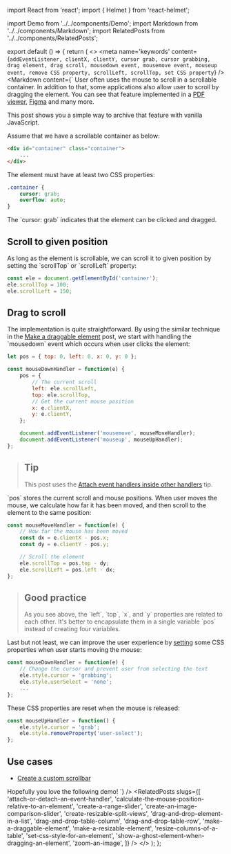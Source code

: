 import React from 'react';
import { Helmet } from 'react-helmet';

import Demo from '../../components/Demo';
import Markdown from '../../components/Markdown';
import RelatedPosts from '../../components/RelatedPosts';

export default () => {
    return (
<>
<Helmet>
    <meta
        name='keywords'
        content={`
            addEventListener, clientX, clientY, cursor grab, cursor grabbing,
            drag element, drag scroll, mousedown event, mousemove event, mouseup event,
            remove CSS property, scrollLeft, scrollTop, set CSS property
        `}
    />
</Helmet>
<Markdown
    content={`
User often uses the mouse to scroll in a scrollable container. In addition to that, some applications also allow user to
scroll by dragging the element. You can see that feature implemented in a [PDF viewer](https://react-pdf-viewer.dev), [Figma](https://www.figma.com)
and many more.

This post shows you a simple way to archive that feature with vanilla JavaScript.

Assume that we have a scrollable container as below:

~~~ html
<div id="container" class="container">
    ...
</div>
~~~

The element must have at least two CSS properties:

~~~ css
.container {
    cursor: grab;
    overflow: auto;
}
~~~

The \`cursor: grab\` indicates that the element can be clicked and dragged.

## Scroll to given position

As long as the element is scrollable, we can scroll it to given position by setting the \`scrollTop\` or \`scrollLeft\` property:

~~~ javascript
const ele = document.getElementById('container');
ele.scrollTop = 100;
ele.scrollLeft = 150;
~~~

## Drag to scroll

The implementation is quite straightforward. By using the similar technique in the [Make a draggable element](/make-a-draggable-element) post,
we start with handling the \`mousedown\` event which occurs when user clicks the element:

~~~ javascript
let pos = { top: 0, left: 0, x: 0, y: 0 };

const mouseDownHandler = function(e) {
    pos = {
        // The current scroll 
        left: ele.scrollLeft,
        top: ele.scrollTop,
        // Get the current mouse position
        x: e.clientX,
        y: e.clientY,
    };

    document.addEventListener('mousemove', mouseMoveHandler);
    document.addEventListener('mouseup', mouseUpHandler);
};
~~~

> ## Tip
>
> This post uses the [Attach event handlers inside other handlers](/attach-event-handlers-inside-other-handlers) tip.

\`pos\` stores the current scroll and mouse positions. When user moves the mouse, we calculate how far it has been moved,
and then scroll to the element to the same position:

~~~ javascript
const mouseMoveHandler = function(e) {
    // How far the mouse has been moved
    const dx = e.clientX - pos.x;
    const dy = e.clientY - pos.y;

    // Scroll the element
    ele.scrollTop = pos.top - dy;
    ele.scrollLeft = pos.left - dx;
};
~~~

> ## Good practice
>
> As you see above, the \`left\`, \`top\`, \`x\`, and \`y\` properties are related to each other.
> It's better to encapsulate them in a single variable \`pos\` instead of creating four variables.

Last but not least, we can improve the user experience by [setting](/set-css-style-for-an-element) some CSS properties when user starts moving the mouse:

~~~ javascript
const mouseDownHandler = function(e) {
    // Change the cursor and prevent user from selecting the text
    ele.style.cursor = 'grabbing';
    ele.style.userSelect = 'none';
    ...
};
~~~

These CSS properties are reset when the mouse is released:

~~~ javascript
const mouseUpHandler = function() {
    ele.style.cursor = 'grab';
    ele.style.removeProperty('user-select');
};
~~~

## Use cases

* [Create a custom scrollbar](/create-a-custom-scrollbar)

Hopefully you love the following demo!
`}
/>
<Demo src='/demo/drag-to-scroll/index.html' />
<RelatedPosts
    slugs={[
        'attach-or-detach-an-event-handler',
        'calculate-the-mouse-position-relative-to-an-element',
        'create-a-range-slider',
        'create-an-image-comparison-slider',
        'create-resizable-split-views',
        'drag-and-drop-element-in-a-list',
        'drag-and-drop-table-column',
        'drag-and-drop-table-row',
        'make-a-draggable-element',
        'make-a-resizable-element',
        'resize-columns-of-a-table',
        'set-css-style-for-an-element',
        'show-a-ghost-element-when-dragging-an-element',
        'zoom-an-image',
    ]}
/>
</>
    );
};
